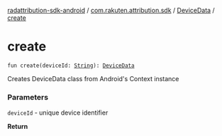[radattribution-sdk-android](../../index.md) / [com.rakuten.attribution.sdk](../index.md) / [DeviceData](index.md) / [create](./create.md)

# create

`fun create(deviceId: `[`String`](https://kotlinlang.org/api/latest/jvm/stdlib/kotlin/-string/index.html)`): `[`DeviceData`](index.md)

Creates DeviceData class from Android's Context instance

### Parameters

`deviceId` - unique device identifier

**Return**

